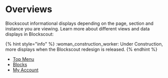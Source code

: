 # Overviews

Blockscout informational displays depending on the page, section and instance you are viewing. Learn more about different views and data displays in Blockscout:

{% hint style="info" %}
&#x20;:woman\_construction\_worker: Under Construction, more displays when the Blockscout redesign is released.
{% endhint %}

* [Top Menu](top-menu.md)
* [Blocks](blocks.md)
* [My Account](../my-account/)





